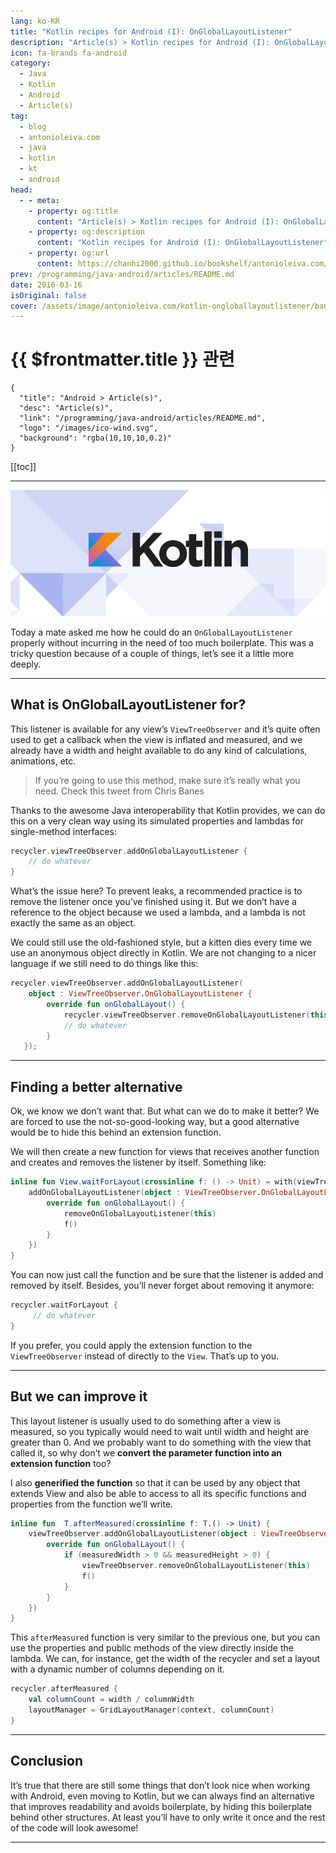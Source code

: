 ```yaml
---
lang: ko-KR
title: "Kotlin recipes for Android (I): OnGlobalLayoutListener"
description: "Article(s) > Kotlin recipes for Android (I): OnGlobalLayoutListener"
icon: fa-brands fa-android
category: 
  - Java
  - Kotlin
  - Android
  - Article(s)
tag: 
  - blog
  - antonioleiva.com
  - java
  - kotlin
  - kt
  - android
head:
  - - meta:
    - property: og:title
      content: "Article(s) > Kotlin recipes for Android (I): OnGlobalLayoutListener"
    - property: og:description
      content: "Kotlin recipes for Android (I): OnGlobalLayoutListener"
    - property: og:url
      content: https://chanhi2000.github.io/bookshelf/antonioleiva.com/kotlin-ongloballayoutlistener.html
prev: /programming/java-android/articles/README.md
date: 2016-03-16
isOriginal: false
cover: /assets/image/antonioleiva.com/kotlin-ongloballayoutlistener/banner.png
---
```


# {{ $frontmatter.title }} 관련

```component VPCard
{
  "title": "Android > Article(s)",
  "desc": "Article(s)",
  "link": "/programming/java-android/articles/README.md",
  "logo": "/images/ico-wind.svg",
  "background": "rgba(10,10,10,0.2)"
}
```

[[toc]]

---

<SiteInfo
  name="Kotlin recipes for Android (I): OnGlobalLayoutListener"
  desc="OnGlobalLayoutListener doesn't look good on Kotlin, but we can make it shine if we make use of extension functions, and convert it to a more usable tool."
  url="https://antonioleiva.com/kotlin-ongloballayoutlistener"
  logo="/assets/image/antonioleiva.com/favicon.png"
  preview="/assets/image/antonioleiva.com/kotlin-ongloballayoutlistener/banner.png"/>

![](/assets/image/antonioleiva.com/kotlin-ongloballayoutlistener/banner.png)

Today a mate asked me how he could do an `OnGlobalLayoutListener` properly without incurring in the need of too much boilerplate. This was a tricky question because of a couple of things, let’s see it a little more deeply.

---

## What is OnGlobalLayoutListener for?

This listener is available for any view’s `ViewTreeObserver` and it’s quite often used to get a callback when the view is inflated and measured, and we already have a width and height available to do any kind of calculations, animations, etc.

> If you’re going to use this method, make sure it’s really what you need. Check this tweet from Chris Banes

Thanks to the awesome Java interoperability that Kotlin provides, we can do this on a very clean way using its simulated properties and lambdas for single-method interfaces:

```kotlin
recycler.viewTreeObserver.addOnGlobalLayoutListener {
    // do whatever
}
```

What’s the issue here? To prevent leaks, a recommended practice is to remove the listener once you’ve finished using it. But we don’t have a reference to the object because we used a lambda, and a lambda is not exactly the same as an object.

We could still use the old-fashioned style, but a kitten dies every time we use an anonymous object directly in Kotlin. We are not changing to a nicer language if we still need to do things like this:

```kotlin
recycler.viewTreeObserver.addOnGlobalLayoutListener(
    object : ViewTreeObserver.OnGlobalLayoutListener {
        override fun onGlobalLayout() {
            recycler.viewTreeObserver.removeOnGlobalLayoutListener(this);
            // do whatever
        }
   });
```

---

## Finding a better alternative

Ok, we know we don’t want that. But what can we do to make it better? We are forced to use the not-so-good-looking way, but a good alternative would be to hide this behind an extension function.

We will then create a new function for views that receives another function and creates and removes the listener by itself. Something like:

```kotlin
inline fun View.waitForLayout(crossinline f: () -> Unit) = with(viewTreeObserver) {
    addOnGlobalLayoutListener(object : ViewTreeObserver.OnGlobalLayoutListener {
        override fun onGlobalLayout() {
            removeOnGlobalLayoutListener(this)
            f()
        }
    })
}
```

You can now just call the function and be sure that the listener is added and removed by itself. Besides, you’ll never forget about removing it anymore:

```kotlin
recycler.waitForLayout {
     // do whatever
}
```

If you prefer, you could apply the extension function to the `ViewTreeObserver` instead of directly to the `View`. That’s up to you.

---

## But we can improve it

This layout listener is usually used to do something after a view is measured, so you typically would need to wait until width and height are greater than 0. And we probably want to do something with the view that called it, so why don’t we **convert the parameter function into an extension function** too?

I also **generified the function** so that it can be used by any object that extends View and also be able to access to all its specific functions and properties from the function we’ll write.

```kotlin
inline fun  T.afterMeasured(crossinline f: T.() -> Unit) {
    viewTreeObserver.addOnGlobalLayoutListener(object : ViewTreeObserver.OnGlobalLayoutListener {
        override fun onGlobalLayout() {
            if (measuredWidth > 0 && measuredHeight > 0) {
                viewTreeObserver.removeOnGlobalLayoutListener(this)
                f()
            }
        }
    })
}
```

This `afterMeasured` function is very similar to the previous one, but you can use the properties and public methods of the view directly inside the lambda. We can, for instance, get the width of the recycler and set a layout with a dynamic number of columns depending on it.

```kotlin
recycler.afterMeasured {
    val columnCount = width / columnWidth
    layoutManager = GridLayoutManager(context, columnCount)
}
```

---

## Conclusion

It’s true that there are still some things that don’t look nice when working with Android, even moving to Kotlin, but we can always find an alternative that improves readability and avoids boilerplate, by hiding this boilerplate behind other structures. At least you’ll have to only write it once and the rest of the code will look awesome!

---

<TagLinks />